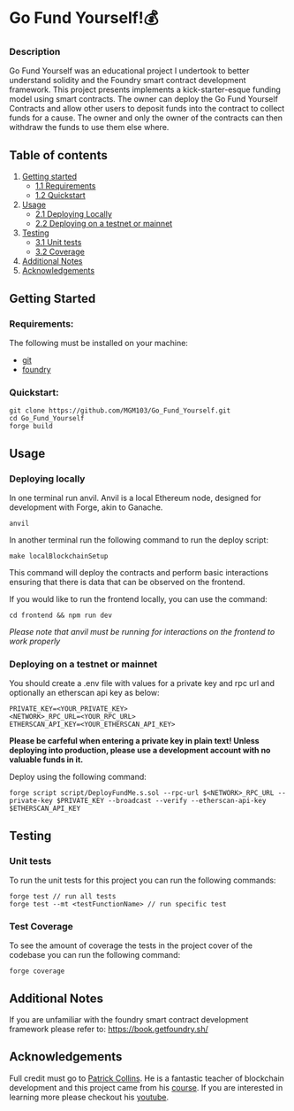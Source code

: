 # Go Fund Yourself!💰

### Description

Go Fund Yourself was an educational project I undertook to better understand solidity and the Foundry smart contract development framework. This project presents implements a kick-starter-esque funding model using smart contracts. The owner can deploy the Go Fund Yourself Contracts and allow other users to deposit funds into the contract to collect funds for a cause. The owner and only the owner of the contracts can then withdraw the funds to use them else where.

## Table of contents
1. [Getting started](#getting-started)
   * [1.1 Requirements](#requirements) 
   * [1.2 Quickstart](#quickstart)
2. [Usage](#usage)
   * [2.1 Deploying Locally](#deploying-locally)
   * [2.2 Deploying on a testnet or mainnet](#deploying-on-a-testnet-or-mainnet)
3. [Testing](#testing)
   * [3.1 Unit tests](#unit-tests)
   * [3.2 Coverage](#test-coverage)
4. [Additional Notes](#additional-notes)
5. [Acknowledgements](#acknowledgements)

## Getting Started

### Requirements:
The following must be installed on your machine:
- [git](https://git-scm.com/book/en/v2/Getting-Started-Installing-Git/)
- [foundry](https://book.getfoundry.sh/getting-started/installation)

### Quickstart:
```
git clone https://github.com/MGM103/Go_Fund_Yourself.git
cd Go_Fund_Yourself
forge build
```

## Usage
### Deploying locally
In one terminal run anvil. Anvil is a local Ethereum node, designed for development with Forge, akin to Ganache.
```
anvil
```

In another terminal run the following command to run the deploy script:
```
make localBlockchainSetup
```

This command will deploy the contracts and perform basic interactions ensuring that there is data that can be observed on the frontend.

If you would like to run the frontend locally, you can use the command:
```
cd frontend && npm run dev
```
*Please note that anvil must be running for interactions on the frontend to work properly*

### Deploying on a testnet or mainnet
You should create a .env file with values for a private key and rpc url and optionally an etherscan api key as below:
```env
PRIVATE_KEY=<YOUR_PRIVATE_KEY>
<NETWORK>_RPC_URL=<YOUR_RPC_URL>
ETHERSCAN_API_KEY=<YOUR_ETHERSCAN_API_KEY>
```
**Please be carfeful when entering a private key in plain text! Unless deploying into production, please use a development account with no valuable funds in it.**

Deploy using the following command:
```
forge script script/DeployFundMe.s.sol --rpc-url $<NETWORK>_RPC_URL --private-key $PRIVATE_KEY --broadcast --verify --etherscan-api-key $ETHERSCAN_API_KEY
```

## Testing

### Unit tests
To run the unit tests for this project you can run the following commands:
```
forge test // run all tests
forge test --mt <testFunctionName> // run specific test
```

### Test Coverage
To see the amount of coverage the tests in the project cover of the codebase you can run the following command:
```
forge coverage
```

## Additional Notes

If you are unfamiliar with the foundry smart contract development framework please refer to: https://book.getfoundry.sh/

## Acknowledgements

Full credit must go to [Patrick Collins](https://github.com/PatrickAlphaC). He is a fantastic teacher of blockchain development and this project came from his [course](https://github.com/Cyfrin/foundry-full-course-f23). If you are interested in learning more please checkout his [youtube](https://www.youtube.com/@PatrickAlphaC).
